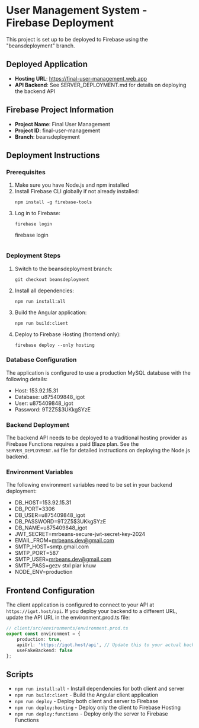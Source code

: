 # User Management System - Firebase Deployment

This project is set up to be deployed to Firebase using the "beansdeployment" branch.

## Deployed Application

- **Hosting URL**: https://final-user-management.web.app
- **API Backend**: See SERVER_DEPLOYMENT.md for details on deploying the backend API

## Firebase Project Information

- **Project Name**: Final User Management
- **Project ID**: final-user-management
- **Branch**: beansdeployment

## Deployment Instructions

### Prerequisites

1. Make sure you have Node.js and npm installed
2. Install Firebase CLI globally if not already installed:
   ```
   npm install -g firebase-tools
   ```
3. Log in to Firebase:
   ```
   firebase login
   ```
   firebase login
   ```

### Deployment Steps

1. Switch to the beansdeployment branch:
   ```
   git checkout beansdeployment
   ```

2. Install all dependencies:
   ```
   npm run install:all
   ```

3. Build the Angular application:
   ```
   npm run build:client
   ```

4. Deploy to Firebase Hosting (frontend only):
   ```
   firebase deploy --only hosting
   ```

### Database Configuration

The application is configured to use a production MySQL database with the following details:
- Host: 153.92.15.31
- Database: u875409848_igot
- User: u875409848_igot
- Password: 9T2Z5$3UKkgSYzE

### Backend Deployment

The backend API needs to be deployed to a traditional hosting provider as Firebase Functions requires a paid Blaze plan. See the `SERVER_DEPLOYMENT.md` file for detailed instructions on deploying the Node.js backend.

### Environment Variables

The following environment variables need to be set in your backend deployment:
- DB_HOST=153.92.15.31
- DB_PORT=3306
- DB_USER=u875409848_igot
- DB_PASSWORD=9T2Z5$3UKkgSYzE
- DB_NAME=u875409848_igot
- JWT_SECRET=mrbeans-secure-jwt-secret-key-2024
- EMAIL_FROM=mrbeans.dev@gmail.com
- SMTP_HOST=smtp.gmail.com
- SMTP_PORT=587
- SMTP_USER=mrbeans.dev@gmail.com
- SMTP_PASS=gezv stxl piar knuw
- NODE_ENV=production

## Frontend Configuration

The client application is configured to connect to your API at `https://igot.host/api`. If you deploy your backend to a different URL, update the API URL in the environment.prod.ts file:

```typescript
// client/src/environments/environment.prod.ts
export const environment = {
    production: true,
    apiUrl: 'https://igot.host/api', // Update this to your actual backend URL
    useFakeBackend: false
};
```

## Scripts

- `npm run install:all` - Install dependencies for both client and server
- `npm run build:client` - Build the Angular client application
- `npm run deploy` - Deploy both client and server to Firebase
- `npm run deploy:hosting` - Deploy only the client to Firebase Hosting
- `npm run deploy:functions` - Deploy only the server to Firebase Functions
